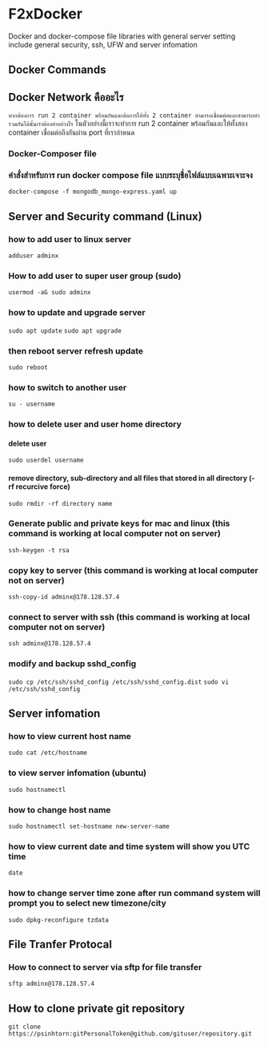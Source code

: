 # F2xDocker
Docker and docker-compose file libraries
with general server setting include general security, ssh, UFW and server infomation

## Docker Commands
## Docker Network คืออะไร
`หากต้องการ run 2 container พร้อมกันและต้อการให้ทั้ง 2 container สามารถเชื่อมต่อและสามารถทำรวมกันได้นั้นเราต้องทำอย่างไร`
ในตัวอย่างนี้เราจะทำการ run 2 container พร้อมกันและให้ทั้งสอง container เชื่อมต่อถึงกันผ่าน port ที่เรากำหนด

### Docker-Composer file 

### คำสั่งสำหรับการ run docker compose file แบบระบุชื่อไฟล์แบบเฉพาะเจาะจง
`docker-compose -f mongodb_mongo-express.yaml up`

## Server and Security command (Linux)
### how to add user to linux server
`adduser adminx`
### How to add user to super user group (sudo)
`usermod -aG sudo adminx`
### how to update and upgrade server
`sudo apt update`
`sudo apt upgrade`
### then reboot server refresh update 
`sudo reboot`

### how to switch to another user
`su - username`

### how to delete user and user home directory 
#### delete user 
`sudo userdel username`
#### remove directory, sub-directory and all files that stored in all directory (-rf recurcive force) 
`sudo rmdir -rf directory name`

### Generate public and private keys for mac and linux (this command is working at local computer not on server)
`ssh-keygen -t rsa`
### copy key to server (this command is working at local computer not on server)
`ssh-copy-id adminx@178.128.57.4`
### connect to server with ssh (this command is working at local computer not on server)
`ssh adminx@178.128.57.4`
### modify and backup sshd_config 
`sudo cp /etc/ssh/sshd_config /etc/ssh/sshd_config.dist`
`sudo vi /etc/ssh/sshd_config`

## Server infomation
### how to view current host name
`sudo cat /etc/hostname`
### to view server infomation (ubuntu)
`sudo hostnamectl`
### how to change host name
`sudo hostnamectl set-hostname new-server-name`
### how to view current date and time system will show you UTC time
`date`
### how to change server time zone after run command system will prompt you to select new timezone/city
`sudo dpkg-reconfigure tzdata`

## File Tranfer Protocal
### How to connect to server via sftp for file transfer
`sftp adminx@178.128.57.4`


## How to clone private git repository
`git clone https://psinhtorn:gitPersonalToken@github.com/gituser/repository.git`



